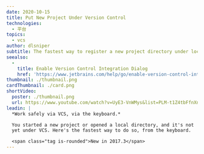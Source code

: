 ```yaml
---
date: 2020-10-15
title: Put New Project Under Version Control
technologies:
  - 平台
topics:
  - vcs
author: dlsniper
subtitle: The fastest way to register a new project directory under local version control.
seealso:
  - 
    title: Enable Version Control Integration Dialog
    href: 'https://www.jetbrains.com/help/go/enable-version-control-integration-dialog.html#Enable_Version_Control_Integration_Dialog.xml'
thumbnail: ./thumbnail.png
cardThumbnail: ./card.png
shortVideo:
  poster: ./thumbnail.png
  url: https://www.youtube.com/watch?v=UyE3-VnWMys&list=PLM-t1Z4tbFfnXnghmtk6WVz10_pivOw25&index=33&t=0s
leadin: |
  *Work safely via VCS, via the keyboard.*

  You started a new project or opened a local directory, and it's not
  yet under VCS. Here's the fastest way to do so, from the keyboard.

  <span class="tag is-rounded">New in 2017.3</span>
---
```



